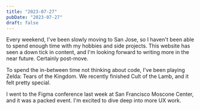 ```yaml
---
title: "2023-07-27"
pubDate: "2023-07-27"
draft: false
---
```


Every weekend, I've been slowly moving to San Jose, so I haven't been able to spend enough time with my hobbies and side projects. This website has seen a down tick in content, and I'm looking forward to writing more in the near future. Certainly post-move.

To spend the in-between time not thinking about code, I've been playing Zelda: Tears of the Kingdom. We recently finished Cult of the Lamb, and it felt pretty special.

I went to the Figma conference last week at San Francisco Moscone Center, and it was a packed event. I'm excited to dive deep into more UX work.
